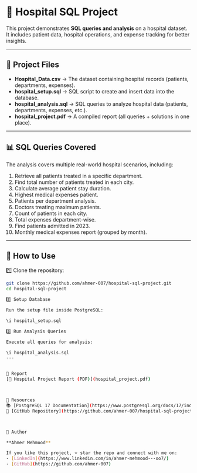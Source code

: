 # 🏥 Hospital SQL Project  

This project demonstrates **SQL queries and analysis** on a hospital dataset.  
It includes patient data, hospital operations, and expense tracking for better insights.  

---

## 📂 Project Files  

- **Hospital_Data.csv** → The dataset containing hospital records (patients, departments, expenses).  
- **hospital_setup.sql** → SQL script to create and insert data into the database.  
- **hospital_analysis.sql** → SQL queries to analyze hospital data (patients, departments, expenses, etc.).  
- **hospital_project.pdf** → A compiled report (all queries + solutions in one place).  

---

## 📊 SQL Queries Covered  

The analysis covers multiple real-world hospital scenarios, including:  

1. Retrieve all patients treated in a specific department.  
2. Find total number of patients treated in each city.  
3. Calculate average patient stay duration.  
4. Highest medical expenses patient.  
5. Patients per department analysis.  
6. Doctors treating maximum patients.  
7. Count of patients in each city.  
8. Total expenses department-wise.  
9. Find patients admitted in 2023.  
10. Monthly medical expenses report (grouped by month).  

---

## 🚀 How to Use  

1️⃣ Clone the repository:  
   ```bash
   git clone https://github.com/ahmer-007/hospital-sql-project.git
   cd hospital-sql-project 

2️⃣ Setup Database

Run the setup file inside PostgreSQL:

\i hospital_setup.sql

3️⃣ Run Analysis Queries

Execute all queries for analysis:

\i hospital_analysis.sql
---


📘 Report  
[📄 Hospital Project Report (PDF)](hospital_project.pdf)



🔗 Resources  
📚 [PostgreSQL 17 Documentation](https://www.postgresql.org/docs/17/index.html)  
💾 [GitHub Repository](https://github.com/ahmer-007/hospital-sql-project)  



👤 Author  

**Ahmer Mehmood**  

If you like this project, ⭐ star the repo and connect with me on:  
- [LinkedIn](https://www.linkedin.com/in/ahmer-mehmood---oo7/)  
- [GitHub](https://github.com/ahmer-007)  


